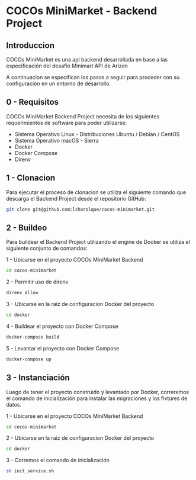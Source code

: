 # COCOs MiniMarket - Backend Project
 
## Introduccion
 
COCOs MiniMarket es una api backend desarrollada en base a las especificación del desafió Minimart API de Arizon
 
A continuacion se especifican los pasos a seguir para proceder con su configuración en un entorno de desarrollo.
 
## 0 - Requisitos
 
COCOs MiniMarket Backend Project necesita de los siguientes requerimientos de software para poder utilizarse:
 
- Sistema Operativo Linux - Distribuciones Ubuntu / Debian / CentOS
- Sistema Operativo macOS - Sierra
- Docker
- Docker Compose
- Direnv
 
## 1 - Clonacion
 
Para ejecutar el proceso de clonacion se utiliza el siguiente comando que descarga el Backend Project desde el repositorio GitHub:
 
```bash
git clone git@github.com:lchorolque/cocos-minimarket.git
```
 
## 2 - Buildeo
 
Para buildear el Backend Project utilizando el engine de Docker se utiliza el siguiente conjunto de comandos:
 
1 - Ubicarse en el proyecto COCOs MiniMarket Backend
```bash
cd cocos-minimarket
``` 
2 - Permitir uso de direnv
```bash
direnv allow
``` 
3 - Ubicarse en la raiz de configuracion Docker del proyecto
```bash
cd docker
```
4 - Buildear el proyecto con Docker Compose
```bash
docker-compose build
```
5 - Levantar el proyecto con Docker Compose
```bash
docker-compose up
```
 
## 3 - Instanciación
 
Luego de tener el proyecto construido y levantado por Docker, correremos el comando de inicialización para  instalar las migraciones y los fixtures de datos.

1 - Ubicarse en el proyecto COCOs MiniMarket Backend
```bash
cd cocos-minimarket
``` 
2 - Ubicarse en la raiz de configuracion Docker del proyecto
```bash
cd docker
```
3 - Corremos el comando de inicialización
```bash
sh init_service.sh
```
